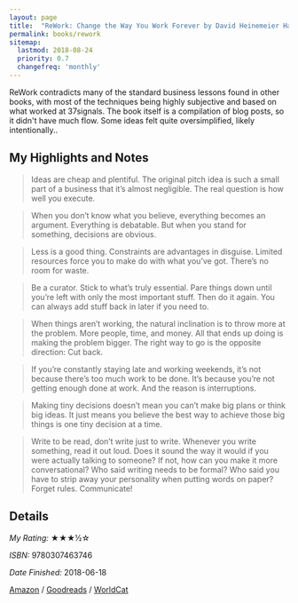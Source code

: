 ```yaml
---
layout: page
title:  "ReWork: Change the Way You Work Forever by David Heinemeier Hansson and Jason Fried"
permalink: books/rework
sitemap:
  lastmod: 2018-08-24
  priority: 0.7
  changefreq: 'monthly'
---
```

ReWork contradicts many of the standard business lessons found in other books, with most of the techniques being highly subjective and based on what worked at 37signals. The book itself is a compilation of blog posts, so it didn't have much flow. Some ideas felt quite oversimplified, likely intentionally..

## My Highlights and Notes

>Ideas are cheap and plentiful. The original pitch idea is such a small part of a business that it’s almost negligible. The real question is how well you execute.

>When you don’t know what you believe, everything becomes an argument. Everything is debatable. But when you stand for something, decisions are obvious.

>Less is a good thing. Constraints are advantages in disguise. Limited resources force you to make do with what you’ve got. There’s no room for waste.

>Be a curator. Stick to what’s truly essential. Pare things down until you’re left with only the most important stuff. Then do it again. You can always add stuff back in later if you need to.

>When things aren’t working, the natural inclination is to throw more at the problem. More people, time, and money. All that ends up doing is making the problem bigger. The right way to go is the opposite direction: Cut back.

>If you’re constantly staying late and working weekends, it’s not because there’s too much work to be done. It’s because you’re not getting enough done at work. And the reason is interruptions.

>Making tiny decisions doesn’t mean you can’t make big plans or think big ideas. It just means you believe the best way to achieve those big things is one tiny decision at a time.

>Write to be read, don’t write just to write. Whenever you write something, read it out loud. Does it sound the way it would if you were actually talking to someone? If not, how can you make it more conversational? Who said writing needs to be formal? Who said you have to strip away your personality when putting words on paper? Forget rules. Communicate!

## Details

*My Rating:* ★★★½☆

*ISBN:* 9780307463746

*Date Finished:* 2018-06-18

[Amazon](https://www.amazon.com/dp/0307463745) / [Goodreads](https://www.goodreads.com/book/show/6732019) / [WorldCat](http://www.worldcat.org/oclc/636046261)
